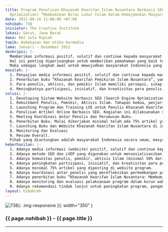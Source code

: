 ```yaml
---
title: Program Penulisan Khazanah Kearifan Islam Nusantara Berbasis SEO (Search Engine
  Optimization) “Membumikan Nilai Luhur Islam dalam Kemajemukan Masyarakat Indonesia”
date: 2011-09-16 11:08:00 +07:00
nohibah: 738
inisiator: The Creative Institute
lokasi: Garut, Jawa Barat
dana: 862 Juta Rupiah
topik: Kebebasan dan etika bermedia
lama: Januari – Desember 2012
deskripsi: |-
  Memberikan informasi positif, solutif dan continue kepada masyarakat Indonesia tentang khazanah kearifan Islam Nusantara demi membumikan nilai luhur Islam dalam kemajemukan masyarakat Indonesia melalui fasilitas website berbasis SEO dan buku cetak.
  Hal ini penting diperjuangkan untuk memberikan pemahaman yang baik tentang prinsip-prinsip toleransi dan non-diskriminasi sehingga masyarakat Indonesia, yang terdiri dari berbagai suku, etnis, agama, kepercayaan, dan kebudayaan, dapat saling menghargai setiap perbedaan yang ada dan menghormati hak-hak minoritas.
  Maka sebagai langkah awal untuk mewujudkan masyarakat Indonesia yang lebih toleran dan menghargai hak-hak minoritas, Lembaga Studi Agama dan Filsafat (LSAF) memiliki gagasan untuk terjun dalam perhelatan religious blankspot di dunia Internet. Semangat ini terumuskan dalam penyelenggaraan program “Penulisan Khazanah Kearifan Islam Nusantara Berbasis SEO (Search Engine Optimization)” dengan tema “Membumikan Nilai Luhur Islam dalam Kemajemukan Masyarakat Indonesia”.
masalah: |-
  1. Penyajian media informasi positif, solutif dan continue kepada masyarakat Indonesia, berupa website/kontens keagamaan yang menyuguhkan pemikiran-pemikiran Islam yang penuh nilai kearifan dalam menata kemajemukan masyarakat Indonesia.
  2. Penerbitan buku “Khazanah Kearifan Pemikiran Islam Nusantara”, yang mengedepankan dialog, saling menghargai, non diskriminatif, dan menciptakan suasana penuh kedamaian dalam tatanan kemajemukan masyarakat Indonesia.
  3. Para penulis, aktivis, dan pemikir Islam memiliki persepsi, sikap, dan tindakan serta keterampilan menggali dan menghidupkan nilai-nilai luhur dan kearifan Islam menciptakan masyarakat Indonesia yang damai dan saling menghargai.
  4. Meningkatnya partisipasi, inisiatif, dan kreativitas para penulis, pemikir, dan aktivis Islam dalam menghadapi kemajemukan masyarakat Indonesia untuk menciptakan keharmonisan bermasyarakat dan bernegara.
solusi: |-
  1. Developing Sistem Website berbasis SEO (Search Engine Optimization). Tahapan awal membangun website yang menampung gagasan, informasi, pemikiran Islam yang positif, solutif.
  2. Rekuitment Penulis, Pemikir, Aktivis Islam. Tahapan kedua, penjaringan para penulis, pemikir, dan aktivis Islam yang memiliki spirit untuk menciptakan perdamaian, rasa respect, dan non diskriminatif.
  3. Launching Program dan Training LVE untuk Penulis Khazanah Kearifan Islam Nusantara Berbasis SEO.
  4. Penulisan Artikel Online Berbasis SEO. Kegiatan ini dilaksanakan selama program berjalan, penulisan 6000 artikel online oleh para penulis, editing dan checking plagiat di copyspace.com.
  5. Meeting Koordinasi Antar Penulis dan Perumusan Buku.
  6. Penerbitan Buku. Mulai dikerjakan minimal telah ada 75% artikel yang telah diposting. Sehingga, tiga bulan sebelum program berakhir, buku “Khazanah Kearifan Islam Nusantara: Membumikan Nilai Luhur Islam dalam Kemajemukan Masyarakat Indonesia” selesai cetak.
  7. Launching Buku dan Website Khazanah Kearifan Islam Nusantara di Jakarta, Garut, Yogjakarta.
  8. Monitoring dan Evaluasi
  9. Review Overall.
  Pihak yang diuntungkan adalah masyarakat Indonesia secara umum, masyarakat Indonesia yang consent sebagai penulis, pemikir, aktivis Islam di berbagai bidang yang memberikan sumbangsih pemikiran dan gerakan untuk menegakkan konstitusi Negara, turut andil memperjuangkan hak asasi manusia, mengatasi kemajemukan masyarakat Indonesia, serta pengayaan khazanah pemikiran Islam di Indonesia untuk menjadi garda depan dan rujukan utama dalam kemajuan konstitusi dan penegakkan hak-hak dasar manusia.
keberhasilan: |-
  1. Adanya media informasi (website) positif, solutif dan continue kepada masyarakat Indonesia yang menyuguhkan pemikiran-pemikiran Islam yang penuh nilai kearifan dalam menata kemajemukan masyarakat Indonesia.
  2. Adanya metode SEO dan LVEP yang digunakan untuk mensosialisasikan dan menghidupkan nilai-nilai luhur kearifan Islam dalam pemikiran Islam di Indonesia.
  3. Adanya komunitas penulis, pemikir, aktivis Islam (minimal 50% dari target 100 penulis) yang memiliki keterampilan menggali dan menghidupkan spirit atau nilai-nilai luhur Islam untuk menciptakan masyarakat yang harmonis dan damai.
  4. Adanya peningkatan partisipasi, inisiatif, dan kreativitas para penulis, pemikir, dan aktivis Islam di berbagai media informasi dalam menghadapi kemajemukan masyarakat Indonesia dengan terbangunnya persepsi, sikap, dan tindakan yang berbasis pada nilai-nilai luhur dan kearifan Islam untuk menciptakan keharmonisan bermasyarakat dan bernegara.
  5. Adanya minimal 75% artikel yang diposting di website program.
  6. Adanya koordinasi antar penulis yang merefleksikan perkembangan program di dunia maya dan dampaknya pada iklim pemikiran Islam di Indonesia. Serta koordinasi untuk merumuskan naskah buku yang diambil dari artikel online pilihan.
  7. Adanya penerbitan buku “Khazanah Kearifan Islam Nusantara: Membumikan Nilai Luhur Islam dalam Kemajemukan Masyarakat Indonesia”, yang mengedepankan semangat perdamaian, mengutamakan dialog dan musyawarah, saling menghargai, non diskriminatif dalam tatanan kemajemukan masyarakat Indonesia.
  8. Adanya monitoring dan evaluasi pelaksanaan program dalam kurun waktu 2 bulan sekali.
  9. Adanya rekomendasi tindak lanjut untuk peningkatan program, pengembangan dan konsolidari jejaring, dan strategi advokasi dan aksi selanjutnya.
layout: hibahcmb
---
```


![738](/static/img/hibahcmb/738.png){: .img-responsive }{: width="350" }

### {{ page.nohibah }} - {{ page.title }}

---
